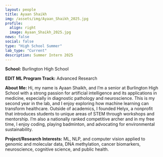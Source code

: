 ```yaml
---
layout: people
title: Ayaan Shaikh
img: /assets/img/Ayaan_Shaikh_2025.jpg
profile:
  align: right
  image: Ayaan_Shaikh_2025.jpg
news: false
social: false
type: "High School Summer"
lab_type: "Current"
description: Summer Intern 2025
---
```


**School:** Burlington High School

**EDIT ML Program Track:**
Advanced Research

**About Me:**
Hi, my name is Ayaan Shaikh, and I’m a senior at Burlington High School with a strong passion for artificial intelligence and its applications in medicine, especially in diagnostic pathology and neuroscience. This is my second year in the lab, and I enjoy exploring how machine learning can transform healthcare. Outside of academics, I founded Helyx, a nonprofit that introduces students to unique areas of STEM through workshops and mentorship. I’m also a nationally ranked competitive archer and in my free time, I enjoy coding, playing badminton, and advocating for environmental sustainability.

**Project/Research Interests:**
ML, NLP, and computer vision applied to genomic and molecular data, DNA methylation, cancer biomarkers, neuroscience, cognitive science, and public health.
    